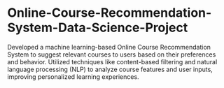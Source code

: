 # Online-Course-Recommendation-System-Data-Science-Project
Developed a machine learning-based Online Course Recommendation System to suggest relevant courses to users based on their preferences and behavior. 
Utilized techniques like content-based filtering and natural language processing (NLP) to analyze course features and user inputs, improving personalized learning experiences.
